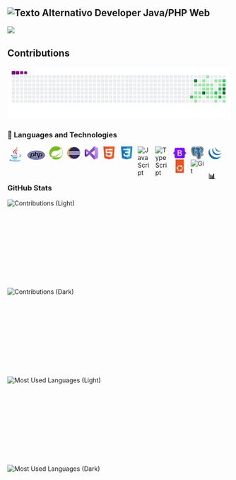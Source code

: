 ## <img src="https://i.imgur.com/tQEJFOF.png" alt="Texto Alternativo" width="50"/>  Developer Java/PHP Web 
<a href="https://www.linkedin.com/in/wagner-andrade-876b6460" target="_blank"><img src="https://img.shields.io/badge/-LinkedIn-%230077B5?style=for-the-badge&logo=linkedin&logoColor=white" target="_blank"></a> 
## Contributions
![snake gif](https://github.com/wagnerdf/wagnerdf/blob/output/github-contribution-grid-snake.gif)
### 🤖 Languages ​​and Technologies
<div>
  <img 
      align="left" 
      alt="Java"
      title="Java" 
      width="35px" 
      style="padding-right: 10px;" 
      src="https://github.com/devicons/devicon/blob/master/icons/java/java-original.svg" 
  />
  <img 
      align="left" 
      alt="PHP" 
      title="PHP"
      width="40px" 
      style="padding-right: 10px;" 
      src="https://github.com/devicons/devicon/blob/master/icons/php/php-original.svg" 
  />
  <img 
      align="left" 
      alt="Spring Boot" 
      title="Spring Boot"
      width="30px" 
      style="padding-right: 10px;" 
      src="https://github.com/devicons/devicon/blob/master/icons/spring/spring-original.svg" 
  />
  <img 
      align="left" 
      alt="Eclipse IDE"
      title="Eclipse IDE" 
      width="30px" 
      style="padding-right: 10px;" 
      src="https://github.com/devicons/devicon/blob/master/icons/eclipse/eclipse-original.svg" 
  />
  <img 
      align="left" 
      alt="Visual Studio Code"
      title="Visual Studio Code" 
      width="30px" 
      style="padding-right: 10px;" 
      src="https://github.com/devicons/devicon/blob/master/icons/visualstudio/visualstudio-original.svg" 
  />
  <img 
      align="left" 
      alt="HTML" 
      title="HTML"
      width="30px" 
      style="padding-right: 10px;" 
      src="https://github.com/devicons/devicon/blob/master/icons/html5/html5-original.svg" 
  />
  <img 
      align="left" 
      alt="CSS"
      title="CSS" 
      width="30px" 
      style="padding-right: 10px;" 
      src="https://github.com/devicons/devicon/blob/master/icons/css3/css3-original.svg" 
  />
  <img 
      align="left" 
      alt="JavaScript" 
      title="JavaScript"
      width="30px" 
      style="padding-right: 10px;" 
      src="https://i.imgur.com/uTvtNFc.png" 
  />
  <img 
    align="left" 
    alt="TypeScript"
    title="TypeScript" 
    width="30px" 
    style="padding-right: 10px;" 
    src="https://cdn.jsdelivr.net/gh/devicons/devicon@latest/icons/typescript/typescript-original.svg" 
  />
  <img 
      align="left" 
      alt="Bootstrap" 
      title="Bootstrap"
      width="30px" 
      style="padding-right: 10px;" 
      src="https://github.com/devicons/devicon/blob/master/icons/bootstrap/bootstrap-original.svg" 
  />
  <img 
      align="left" 
      alt="PostgreSQL" 
      title="PostgreSQL"
      width="30px" 
      style="padding-right: 10px;" 
      src="https://github.com/devicons/devicon/blob/master/icons/postgresql/postgresql-original.svg" 
  />
  <img 
      align="left" 
      alt="jQuery" 
      title="jQuery"
      width="30px" 
      style="padding-right: 10px;" 
      src="https://github.com/devicons/devicon/blob/master/icons/jquery/jquery-original.svg" 
  />
  <img 
      align="left" 
      alt="Ubuntu" 
      title="Ubuntu"
      width="30px" 
      style="padding-right: 10px;" 
      src="https://github.com/devicons/devicon/blob/master/icons/ubuntu/ubuntu-original.svg" 
  />
  <img 
      align="left" 
      alt="Git" 
      title="Git"
      width="30px" 
      style="padding-right: 10px;" 
      src="https://cdn.jsdelivr.net/gh/devicons/devicon@latest/icons/git/git-original.svg" 
  />
</div>
</br>
</br>

### 📊 GitHub Stats
<p align="left">
     <a href="https://github.com/wagnerdf#gh-light-mode-only" target="_blank">
    <img align="left" height="200" width="450" src="https://github-readme-streak-stats-seven-chi.vercel.app?user=wagnerdf&theme=vue#gh-light-mode-only" alt="Contributions (Light)" />
  </a>
  <a href="https://github.com/wagnerdf#gh-dark-mode-only" target="_blank">
    <img align="left" height="200" width="450" src="https://github-readme-streak-stats-seven-chi.vercel.app?user=wagnerdf&theme=nightowl#gh-dark-mode-only" alt="Contributions (Dark)" />
  </a>
    <!-- Most Used Languages -->
  <a href="https://github.com/wagnerdf#gh-light-mode-only" target="_blank">
    <img align="left" height="200" width="330" src="https://github-readme-stats-git-master-simplysabir.vercel.app/api/top-langs/?username=wagnerdf&langs_count=8&layout=compact&theme=vue#gh-light-mode-only" alt="Most Used Languages (Light)" />
  </a>
  <a href="https://github.com/wagnerdf#gh-dark-mode-only" target="_blank">
    <img align="left" height="200" width="330" src="https://github-readme-stats-git-master-simplysabir.vercel.app/api/top-langs/?username=wagnerdf&langs_count=8&layout=compact&theme=nightowl#gh-dark-mode-only" alt="Most Used Languages (Dark)" />
  </a>
</p>
<br />
